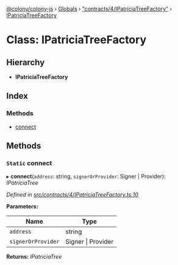 [@colony/colony-js](../README.md) › [Globals](../globals.md) › ["contracts/4/IPatriciaTreeFactory"](../modules/_contracts_4_ipatriciatreefactory_.md) › [IPatriciaTreeFactory](_contracts_4_ipatriciatreefactory_.ipatriciatreefactory.md)

# Class: IPatriciaTreeFactory

## Hierarchy

* **IPatriciaTreeFactory**

## Index

### Methods

* [connect](_contracts_4_ipatriciatreefactory_.ipatriciatreefactory.md#static-connect)

## Methods

### `Static` connect

▸ **connect**(`address`: string, `signerOrProvider`: Signer | Provider): *IPatriciaTree*

*Defined in [src/contracts/4/IPatriciaTreeFactory.ts:10](https://github.com/JoinColony/colonyJS/blob/60b53ae/src/contracts/4/IPatriciaTreeFactory.ts#L10)*

**Parameters:**

Name | Type |
------ | ------ |
`address` | string |
`signerOrProvider` | Signer &#124; Provider |

**Returns:** *IPatriciaTree*
